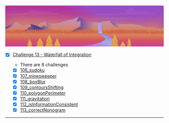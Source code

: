 ![arcade-core-13-waterfall](arcade-core-13-waterfall.png)

- [x] [Challenge 13 - Waterfall of Integration]()

  - There are 8 challenges
  - [x] [106_sudoku]()
  - [x] [107_minesweeper]()
  - [x] [108_boxBlur]()
  - [x] [109_contoursShifting]()
  - [x] [110_polygonPerimeter]()
  - [x] [111_gravitation]()
  - [x] [112_isInformationConsistent]()
  - [x] [113_correctNonogram]()

-------------




